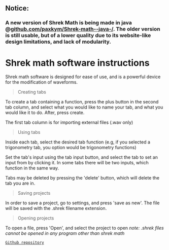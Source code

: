## Notice:
### A new version of Shrek Math is being made in java @[github.com/paxkym/Shrek-math--java-/](https://github.com/paxkym/Shrek-math--java-/). The older version is still usable, but of a lower quality due to its website-like design limitations, and lack of modularity.

# Shrek math software instructions

Shrek math software is designed for ease of use, and is a powerful device for the modification of waveforms.

> Creating tabs

To create a tab containing a function, press the plus button in the second tab column, and select what you would like to name your tab, and what you would like it to do. After, press create.
 
 The first tab column is for importing external files (.wav only)
 
 > Using tabs
  
Inside each tab, select the desired tab function (e.g, if you selected a trigonometry tab, you option would be trigonometry functions)

Set the tab's input using the tab input button, and select the tab to set an input from by clicking it. In some tabs there will be two inputs, which function in the same way.

Tabs may be deleted by pressing the 'delete' button, which will delete the tab you are in.

> Saving projects

In order to save a project, go to settings, and press 'save as new'. The file will be saved with the .shrek filename extension. 

> Opening projects

To open a file, press 'Open', and select the project to open _note: .shrek files cannot be opened in any program other than shrek math_

[`Github repository`](https://github.com/paxkym/Shrek-math)
